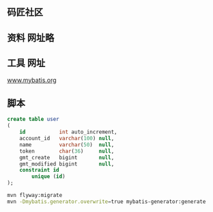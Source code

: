 ## 码匠社区

## 资料 网址略

## 工具 网址
www.mybatis.org

## 脚本
```SQL
create table user
(
    id           int auto_increment,
    account_id   varchar(100) null,
    name         varchar(50)  null,
    token        char(36)     null,
    gmt_create   bigint       null,
    gmt_modified bigint       null,
    constraint id
        unique (id)
);
```
```bash
mvn flyway:migrate
mvn -Dmybatis.generator.overwrite=true mybatis-generator:generate
```
